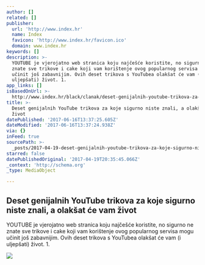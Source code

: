 ```yaml
---
author: []
related: []
publisher:
  url: 'http://www.index.hr'
  name: Index
  favicon: 'http://www.index.hr/favicon.ico'
  domain: www.index.hr
keywords: []
description: >-
  YOUTUBE je vjerojatno web stranica koju najčešće koristite, no sigurno ne
  znate sve trikove i cake koji vam korištenje ovog popularnog servisa mogu
  učinit još zabavnijim. Ovih deset trikova s YouTubea olakšat će vam (i
  uljepšati) život. 1.
app_links: []
isBasedOnUrl: >-
  http://www.index.hr/black/clanak/deset-genijalnih-youtube-trikova-za-koje-sigurno-niste-znali-a-olaksat-ce-vam-zivot/964581.aspx
title: >-
  Deset genijalnih YouTube trikova za koje sigurno niste znali, a olakšat će vam
  život
datePublished: '2017-06-16T13:37:25.605Z'
dateModified: '2017-06-16T13:37:24.938Z'
via: {}
inFeed: true
sourcePath: >-
  _posts/2017-04-19-deset-genijalnih-youtube-trikova-za-koje-sigurno-niste-znali.md
starred: false
datePublishedOriginal: '2017-04-19T20:35:45.066Z'
_context: 'http://schema.org'
_type: MediaObject

---
```

<article style=""><h1>Deset genijalnih YouTube trikova za koje sigurno niste znali, a olakšat će vam život</h1><p>YOUTUBE je vjerojatno web stranica koju najčešće koristite, no sigurno ne znate sve trikove i cake koji vam korištenje ovog popularnog servisa mogu učinit još zabavnijim. Ovih deset trikova s YouTubea olakšat će vam (i uljepšati) život. 1.</p><img src="http://www.index.hr/images2/33139125_lyoutube.jpg" /></article>